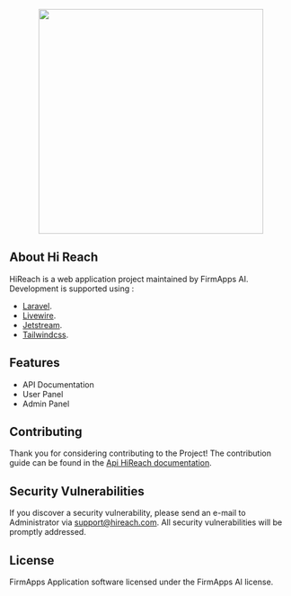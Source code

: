 <p align="center"><a href="#" target="_blank"><img src="https://hireach.firmapps.ai/assets/img/logos/logo2-wh-nobg.png" width="400"></a></p>

<p align="center"></p>

## About Hi Reach

HiReach is a web application project maintained by FirmApps AI. Development is supported using :

- [Laravel](https://laravel.com).
- [Livewire](https://laravel-livewire.com).
- [Jetstream](https://jetstream.laravel.com/2.x/introduction.html).
- [Tailwindcss](https://tailwindcss.com).

## Features

- API Documentation
- User Panel
- Admin Panel

## Contributing

Thank you for considering contributing to the Project! The contribution guide can be found in the [Api HiReach documentation](https://hireach.firmapps.ai/api/documentation).

## Security Vulnerabilities

If you discover a security vulnerability, please send an e-mail to Administrator via [support@hireach.com](mailto:hireach@firmapps.ai). All security vulnerabilities will be promptly addressed.

## License

FirmApps Application software licensed under the FirmApps AI license.
